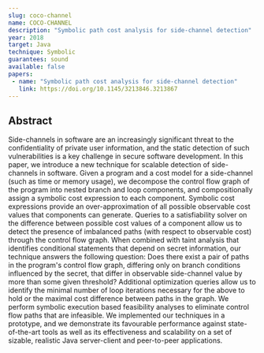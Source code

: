 ```yaml
---
slug: coco-channel
name: COCO-CHANNEL
description: "Symbolic path cost analysis for side-channel detection"
year: 2018
target: Java
technique: Symbolic
guarantees: sound
available: false
papers:
 - name: "Symbolic path cost analysis for side-channel detection"
   link: https://doi.org/10.1145/3213846.3213867
---
```


## Abstract

Side-channels in software are an increasingly significant threat to the
confidentiality of private user information, and the static detection of such
vulnerabilities is a key challenge in secure software development. In this
paper, we introduce a new technique for scalable detection of side- channels
in software. Given a program and a cost model for a side-channel (such as time
or memory usage), we decompose the control flow graph of the program into nested
branch and loop components, and compositionally assign a symbolic cost
expression to each component. Symbolic cost expressions provide an
over-approximation of all possible observable cost values that components can
generate. Queries to a satisfiability solver on the difference between possible
cost values of a component allow us to detect the presence of imbalanced paths
(with respect to observable cost) through the control flow graph. When combined
with taint analysis that identifies conditional statements that depend on secret
information, our technique answers the following question: Does there exist a
pair of paths in the program's control flow graph, differing only on branch
conditions influenced by the secret, that differ in observable side-channel
value by more than some given threshold? Additional optimization queries allow
us to identify the minimal number of loop iterations necessary for the above to
hold or the maximal cost difference between paths in the graph. We perform
symbolic execution based feasibility analyses to eliminate control flow paths
that are infeasible. We implemented our techniques in a prototype, and we
demonstrate its favourable performance against state-of-the-art tools as well
as its effectiveness and scalability on a set of sizable, realistic Java
server-client and peer-to-peer applications.